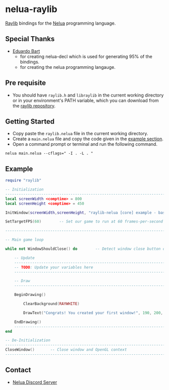 # nelua-raylib
[Raylib](https://github.com/raysan5/raylib/) bindings for the [Nelua](https://github.com/edubart/nelua-lang) programming language.

## Special Thanks
- [Eduardo Bart](https://github.com/edubart/)
    - for creating nelua-decl which is used for generating 95% of the bindings.   
    - for creating the nelua programming langauge.

## Pre requisite
- You should have ``raylib.h`` and ``libraylib`` in the current working directory or in your environment's PATH variable, which you can download from the [raylib repository](https://github.com/raysan5/raylib/releases/tag/3.7.0).

## Getting Started
- Copy paste the ``raylib.nelua`` file in the current working directory.
- Create a ``main.nelua`` file and copy the code given in the [example section](https://github.com/AKDev21/nelua-glfw#example).
- Open a command prompt or terminal and run the following command.
```
nelua main.nelua --cflags=" -I . -L . "
```

## Example
```lua
require "raylib"

-- Initialization
--------------------------------------------------------------------------------------
local screenWidth <comptime> = 800
local screenHeight <comptime> = 450

InitWindow(screenWidth,screenHeight, "raylib-nelua [core] example - basic window")

SetTargetFPS(60)        -- Set our game to run at 60 frames-per-second

--------------------------------------------------------------------------------------

-- Main game loop

while not WindowShouldClose() do        -- Detect window close button or ESC key

    -- Update
    ----------------------------------------------------------------------------------
    -- TODO: Update your variables here
    ----------------------------------------------------------------------------------

    -- Draw
    ----------------------------------------------------------------------------------

    BeginDrawing()

        ClearBackground(RAYWHITE)

        DrawText("Congrats! You created your first window!", 190, 200, 20, LIGHTGRAY)

    EndDrawing()
    -----------------------------------------------------------------------------------
end

-- De-Initialization
-------------------------------------------------------------------------------------
CloseWindow()       -- Close window and OpenGL context
-------------------------------------------------------------------------------------

```

## Contact
- [Nelua Discord Server](https://discord.com/invite/7aaGeG7)
